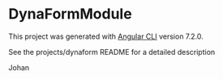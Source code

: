 # DynaFormModule

This project was generated with [Angular CLI](https://github.com/angular/angular-cli) version 7.2.0.

See the projects/dynaform README for a detailed description

Johan

